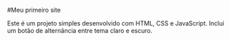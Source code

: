 #Meu primeiro site

Este é um projeto simples desenvolvido com HTML, CSS e JavaScript.
Inclui um botão de alternância entre tema claro e escuro.
